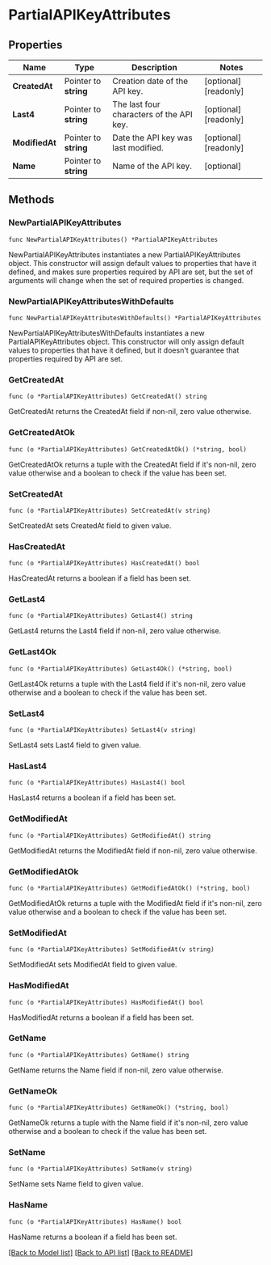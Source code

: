 # PartialAPIKeyAttributes

## Properties

Name | Type | Description | Notes
---- | ---- | ----------- | ------
**CreatedAt** | Pointer to **string** | Creation date of the API key. | [optional] [readonly] 
**Last4** | Pointer to **string** | The last four characters of the API key. | [optional] [readonly] 
**ModifiedAt** | Pointer to **string** | Date the API key was last modified. | [optional] [readonly] 
**Name** | Pointer to **string** | Name of the API key. | [optional] 

## Methods

### NewPartialAPIKeyAttributes

`func NewPartialAPIKeyAttributes() *PartialAPIKeyAttributes`

NewPartialAPIKeyAttributes instantiates a new PartialAPIKeyAttributes object.
This constructor will assign default values to properties that have it defined,
and makes sure properties required by API are set, but the set of arguments
will change when the set of required properties is changed.

### NewPartialAPIKeyAttributesWithDefaults

`func NewPartialAPIKeyAttributesWithDefaults() *PartialAPIKeyAttributes`

NewPartialAPIKeyAttributesWithDefaults instantiates a new PartialAPIKeyAttributes object.
This constructor will only assign default values to properties that have it defined,
but it doesn't guarantee that properties required by API are set.

### GetCreatedAt

`func (o *PartialAPIKeyAttributes) GetCreatedAt() string`

GetCreatedAt returns the CreatedAt field if non-nil, zero value otherwise.

### GetCreatedAtOk

`func (o *PartialAPIKeyAttributes) GetCreatedAtOk() (*string, bool)`

GetCreatedAtOk returns a tuple with the CreatedAt field if it's non-nil, zero value otherwise
and a boolean to check if the value has been set.

### SetCreatedAt

`func (o *PartialAPIKeyAttributes) SetCreatedAt(v string)`

SetCreatedAt sets CreatedAt field to given value.

### HasCreatedAt

`func (o *PartialAPIKeyAttributes) HasCreatedAt() bool`

HasCreatedAt returns a boolean if a field has been set.

### GetLast4

`func (o *PartialAPIKeyAttributes) GetLast4() string`

GetLast4 returns the Last4 field if non-nil, zero value otherwise.

### GetLast4Ok

`func (o *PartialAPIKeyAttributes) GetLast4Ok() (*string, bool)`

GetLast4Ok returns a tuple with the Last4 field if it's non-nil, zero value otherwise
and a boolean to check if the value has been set.

### SetLast4

`func (o *PartialAPIKeyAttributes) SetLast4(v string)`

SetLast4 sets Last4 field to given value.

### HasLast4

`func (o *PartialAPIKeyAttributes) HasLast4() bool`

HasLast4 returns a boolean if a field has been set.

### GetModifiedAt

`func (o *PartialAPIKeyAttributes) GetModifiedAt() string`

GetModifiedAt returns the ModifiedAt field if non-nil, zero value otherwise.

### GetModifiedAtOk

`func (o *PartialAPIKeyAttributes) GetModifiedAtOk() (*string, bool)`

GetModifiedAtOk returns a tuple with the ModifiedAt field if it's non-nil, zero value otherwise
and a boolean to check if the value has been set.

### SetModifiedAt

`func (o *PartialAPIKeyAttributes) SetModifiedAt(v string)`

SetModifiedAt sets ModifiedAt field to given value.

### HasModifiedAt

`func (o *PartialAPIKeyAttributes) HasModifiedAt() bool`

HasModifiedAt returns a boolean if a field has been set.

### GetName

`func (o *PartialAPIKeyAttributes) GetName() string`

GetName returns the Name field if non-nil, zero value otherwise.

### GetNameOk

`func (o *PartialAPIKeyAttributes) GetNameOk() (*string, bool)`

GetNameOk returns a tuple with the Name field if it's non-nil, zero value otherwise
and a boolean to check if the value has been set.

### SetName

`func (o *PartialAPIKeyAttributes) SetName(v string)`

SetName sets Name field to given value.

### HasName

`func (o *PartialAPIKeyAttributes) HasName() bool`

HasName returns a boolean if a field has been set.


[[Back to Model list]](../README.md#documentation-for-models) [[Back to API list]](../README.md#documentation-for-api-endpoints) [[Back to README]](../README.md)


